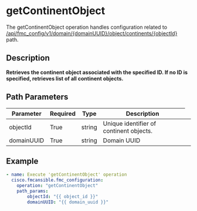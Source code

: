 # getContinentObject

The getContinentObject operation handles configuration related to [/api/fmc_config/v1/domain/{domainUUID}/object/continents/{objectId}](/paths//api/fmc_config/v1/domain/{domain_uuid}/object/continents/{object_id}.md) path.&nbsp;
## Description
**Retrieves the continent object associated with the specified ID. If no ID is specified, retrieves list of all continent objects.**

## Path Parameters
| Parameter | Required | Type | Description |
| --------- | -------- | ---- | ----------- |
| objectId | True | string <td colspan=3> Unique identifier of continent objects. |
| domainUUID | True | string <td colspan=3> Domain UUID |

## Example
```yaml
- name: Execute 'getContinentObject' operation
  cisco.fmcansible.fmc_configuration:
    operation: "getContinentObject"
    path_params:
        objectId: "{{ object_id }}"
        domainUUID: "{{ domain_uuid }}"

```